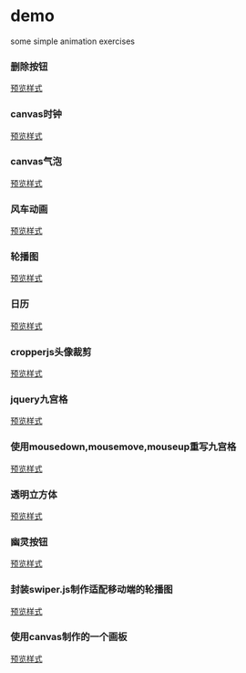 <!--
 * @Author: donglei
 * @Date: 2021-04-22 20:17:17
 * @LastEditors: donglei
 * @LastEditTime: 2021-12-07 22:20:25
 * @Description: file content
 * @FilePath: \demo\README.md
-->
# demo
some simple animation exercises


### 删除按钮
[预览样式](https://ayi0906.github.io/demo/删除按钮.html)

### canvas时钟
[预览样式](https://ayi0906.github.io/demo/canvas时钟.html)

### canvas气泡
[预览样式](https://ayi0906.github.io/demo/气泡.html)

### 风车动画

[预览样式](https://ayi0906.github.io/demo/js控制的风车动画.html)

### 轮播图

[预览样式](https://ayi0906.github.io/demo/轮播图.html)

### 日历

[预览样式](https://ayi0906.github.io/demo/日历.html)

### cropperjs头像裁剪

[预览样式](https://ayi0906.github.io/demo/cropperjs写的头像裁剪/views/index.html)

### jquery九宫格

[预览样式](https://ayi0906.github.io/demo/jquery九宫格，允许随意交换位置/index.html)

### 使用mousedown,mousemove,mouseup重写九宫格

[预览样式](https://ayi0906.github.io/demo/使用mousedown，mousemove，mouseup模拟拖拽.html)

### 透明立方体

[预览样式](https://ayi0906.github.io/demo/透明立方体.html)

### 幽灵按钮

[预览样式](https://ayi0906.github.io/demo/幽灵按钮.html)

### 封装swiper.js制作适配移动端的轮播图
[预览样式](https://ayi0906.github.io/demo/轮播图swiper.js的封装/index.html)

### 使用canvas制作的一个画板
[预览样式](https://ayi0906.github.io/demo/canvas画板.html)
